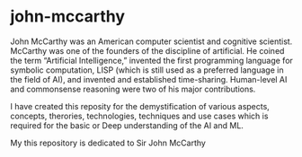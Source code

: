 # john-mccarthy

John McCarthy was an American computer scientist and cognitive scientist. McCarthy was one of the founders of the discipline of artificial. He coined the term “Artificial Intelligence,” invented the first programming language for symbolic computation, LISP (which is still used as a preferred language in the field of AI), and invented and established time-sharing. Human-level AI and commonsense reasoning were two of his major contributions.

I have created this reposity for the demystification of various aspects, concepts, therories, technologies, techniques and use cases which is required for the basic or Deep understanding of the AI and ML. 

My this repository is dedicated to Sir John McCarthy
